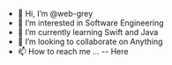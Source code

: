 - 👋 Hi, I’m @web-grey
- 👀 I’m interested in Software Engineering
- 🌱 I’m currently learning Swift and Java
- 💞️ I’m looking to collaborate on Anything
- 📫 How to reach me ... -- Here

<!---
web-grey/web-grey is a ✨ special ✨ repository because its `README.md` (this file) appears on your GitHub profile.
You can click the Preview link to take a look at your changes.
--->
